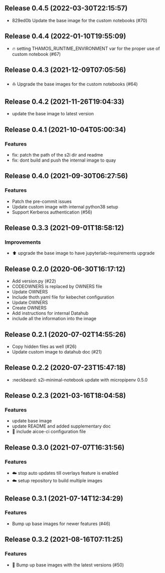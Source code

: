 
## Release 0.4.5 (2022-03-30T22:15:57)
* 829ed0b Update the base image for the custom notebooks (#70)

## Release 0.4.4 (2022-01-10T19:55:09)
* :fire: setting THAMOS_RUNTIME_ENVIRONMENT var for the proper use of custom notebook (#67)

## Release 0.4.3 (2021-12-09T07:05:56)
* :boat: Upgrade the base images for the custom notebooks (#64)

## Release 0.4.2 (2021-11-26T19:04:33)
* update the base image to latest version

## Release 0.4.1 (2021-10-04T05:00:34)
### Features
* fix: patch the path of the s2i dir and readme
* fix: dont build and push the internal image to quay

## Release 0.4.0 (2021-09-30T06:27:56)
### Features
* Patch the pre-commit issues
* Update custom image with internal python38 setup
* Support Kerberos authentication (#56)

## Release 0.3.3 (2021-09-01T18:58:12)
### Improvements
* :arrow_up: upgrade the base image to have jupyterlab-requirements upgrade

## Release 0.2.0 (2020-06-30T16:17:12)
* Add version.py (#22)
* CODEOWNERS is replaced by OWNERS file
* Update OWNERS
* Include thoth.yaml file for kebechet configuration
* Update OWNERS
* Create OWNERS
* Add instructions for internal Datahub
* include all the information into the image

## Release 0.2.1 (2020-07-02T14:55:26)
* Copy hidden files as well (#26)
* Update custom image to datahub doc (#21)

## Release 0.2.2 (2020-07-23T15:47:18)
* :neckbeard: s2i-minimal-notebook update with micropipenv 0.5.0

## Release 0.2.3 (2021-03-16T18:04:58)
### Features
* update base image
* update README and added supplementary doc
* :truck: include aicoe-ci configuration file

## Release 0.3.0 (2021-07-07T16:31:56)
### Features
* :cloud: stop auto updates till overlays feature is enabled
* :cloud: setup repository to build multiple images

## Release 0.3.1 (2021-07-14T12:34:29)
### Features
* Bump up base images for newer features (#46)

## Release 0.3.2 (2021-08-16T07:11:25)
### Features
* :ship: Bump up base images with the latest versions (#50)
